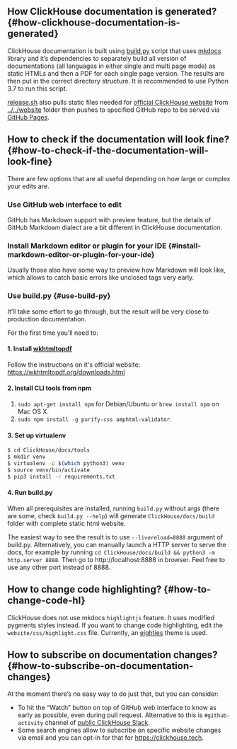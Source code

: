 ## How ClickHouse documentation is generated? {#how-clickhouse-documentation-is-generated}

ClickHouse documentation is built using [build.py](build.py) script that uses [mkdocs](https://www.mkdocs.org) library and it’s dependencies to separately build all version of documentations (all languages in either single and multi page mode) as static HTMLs and then a PDF for each single page version. The results are then put in the correct directory structure. It is recommended to use Python 3.7 to run this script.

[release.sh](release.sh) also pulls static files needed for [official ClickHouse website](https://clickhouse.tech) from [../../website](../../website) folder then pushes to specified GitHub repo to be served via [GitHub Pages](https://pages.github.com).

## How to check if the documentation will look fine? {#how-to-check-if-the-documentation-will-look-fine}

There are few options that are all useful depending on how large or complex your edits are.

### Use GitHub web interface to edit

GitHub has Markdown support with preview feature, but the details of GitHub Markdown dialect are a bit different in ClickHouse documentation.

### Install Markdown editor or plugin for your IDE {#install-markdown-editor-or-plugin-for-your-ide}

Usually those also have some way to preview how Markdown will look like, which allows to catch basic errors like unclosed tags very early.

### Use build.py {#use-build-py}

It’ll take some effort to go through, but the result will be very close to production documentation.

For the first time you’ll need to:

#### 1. Install [wkhtmltopdf](https://wkhtmltopdf.org/)

Follow the instructions on it's official website: <https://wkhtmltopdf.org/downloads.html>

#### 2. Install CLI tools from npm

1. `sudo apt-get install npm` for Debian/Ubuntu or `brew install npm` on Mac OS X.
2. `sudo npm install -g purify-css amphtml-validator`.

#### 3. Set up virtualenv

``` bash
$ cd ClickHouse/docs/tools
$ mkdir venv
$ virtualenv -p $(which python3) venv
$ source venv/bin/activate
$ pip3 install -r requirements.txt
```

#### 4. Run build.py

When all prerequisites are installed, running `build.py` without args (there are some, check `build.py --help`) will generate `ClickHouse/docs/build` folder with complete static html website.

The easiest way to see the result is to use `--livereload=8888` argument of build.py. Alternatively, you can manually launch a HTTP server to serve the docs, for example by running `cd ClickHouse/docs/build && python3 -m http.server 8888`. Then go to http://localhost:8888 in browser. Feel free to use any other port instead of 8888.

## How to change code highlighting? {#how-to-change-code-hl}

ClickHouse does not use mkdocs `highlightjs` feature. It uses modified pygments styles instead.
If you want to change code highlighting, edit the `website/css/highlight.css` file.
Currently, an [eighties](https://github.com/idleberg/base16-pygments/blob/master/css/base16-eighties.dark.css) theme
is used.

## How to subscribe on documentation changes? {#how-to-subscribe-on-documentation-changes}

At the moment there’s no easy way to do just that, but you can consider:

-   To hit the “Watch” button on top of GitHub web interface to know as early as possible, even during pull request. Alternative to this is `#github-activity` channel of [public ClickHouse Slack](https://join.slack.com/t/clickhousedb/shared_invite/zt-qfort0u8-TWqK4wIP0YSdoDE0btKa1w).
-   Some search engines allow to subscribe on specific website changes via email and you can opt-in for that for https://clickhouse.tech.
